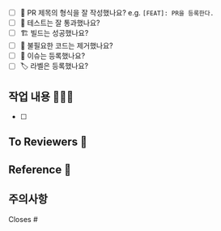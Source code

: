 - [ ] 🔀 PR 제목의 형식을 잘 작성했나요? e.g. `[FEAT]: PR을 등록한다.`
- [ ] 💯 테스트는 잘 통과했나요?
- [ ] 🏗️ 빌드는 성공했나요?
- [ ] 🧹 불필요한 코드는 제거했나요?
- [ ] 💭 이슈는 등록했나요?
- [ ] 🏷️ 라벨은 등록했나요?

## 작업 내용 👨🏻‍💻
<!-- 작업한 내용을 적고 완료했다면 []안에 x를 넣어주세요! -->
- [ ] 

## To Reviewers 💬
<!-- 리뷰어(팀원)들이 중점적으로 봐야할 부분, 알고있어야 할 사항들을 적어주세요! -->


## Reference 🔬 
<!-- 개발 중 참고한 레퍼런스, 팀원들도 읽어두면 좋은 글이 있다면 링크를 달아주세요! -->


## 주의사항
<!-- 이슈를 닫기 위한 이슈 번호를 적어주세요! -->
Closes #
